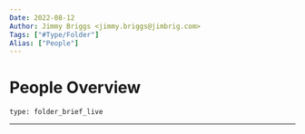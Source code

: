 ```yaml
---
Date: 2022-08-12
Author: Jimmy Briggs <jimmy.briggs@jimbrig.com>
Tags: ["#Type/Folder"]
Alias: ["People"]
---
```


# People Overview

 
```ccard
type: folder_brief_live
```
 

***
